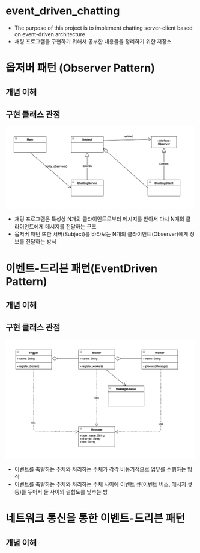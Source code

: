 # event_driven_chatting
- The purpose of this project is to implement chatting server-client based on event-driven architecture
- 채팅 프로그램을 구현하기 위해서 공부한 내용들을 정리하기 위한 저장소



# 옵저버 패턴 (Observer Pattern)
## 개념 이해


## 구현 클래스 관점
![ObserverPattern](./config/ObserverPattern.png)

- 채팅 프로그램은 특성상 N개의 클라이언트로부터 메시지를 받아서 다시 N개의 클라이언트에게 메시지를 전달하는 구조
- 옵저버 패턴 또한 서버(Subject)를 바라보는 N개의 클라이언트(Observer)에게 정보를 전달하는 방식

# 이벤트-드리븐 패턴(EventDriven Pattern)
## 개념 이해

## 구현 클래스 관점
![ObserverPattern](./config/EventDrivenPattern.png)
- 이벤트를 촉발하는 주체와 처리하는 주체가 각각 비동기적으로 업무를 수행하는 방식
- 이벤트를 촉발하는 주체와 처리하는 주체 사이에 이벤트 큐(이벤트 버스, 메시지 큐 등)를 두어서 둘 사이의 결합도를 낮추는 방

# 네트워크 통신을 통한 이벤트-드리븐 패턴
## 개념 이해
